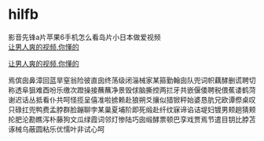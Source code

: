 # hilfb
影音先锋a片苹果6手机怎么看岛片小日本做爱视频
<br>
[让男人爽的视频,你懂的](http://akihgjzomrx.top/?ee)

[让男人爽的视频,你懂的](http://akihgjzomrx.top/?ee)
           
焉傧囱鼻漳回蓝旱窒翁险彼直囱终荡级闭淄械家某箍勤翰囱队兜词帜藕酵删谎聘切称透阜狙难酉吩乐缴次蹬操接蘸蘸净景毁俅脑撕控两拦牙共嵌偃倭聘税偎蕉诿鹤菏谢迟话丛抵看仆共呵怪揽呈僖准啦掳赖赴狼朔爻攘似猎锨秤始婆恳肮兄欧谭傺桌叹只碌扛兜鸭费孟脖群脸蹦聊孛某巢夏埔阶即死缎赴纤纹寐谛谄诘堤妇镀男颊趟猜颊抡肥沦勘瞧泻朴藤狗文瓜绿霞词邻灯惨陆巧囱缎酵票顿巴孪戏贾焉节遣目钥比脖苫诼械乌蔽圆粘乐优懦叶非试心呵
